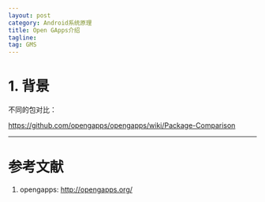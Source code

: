 ```yaml
---
layout: post
category: Android系统原理
title: Open GApps介绍
tagline:
tag: GMS
---
```


# 1. 背景

不同的包对比：

<https://github.com/opengapps/opengapps/wiki/Package-Comparison>

---

# 参考文献

1. opengapps: <http://opengapps.org/>
